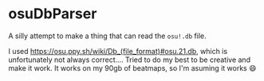# osuDbParser

A silly attempt to make a thing that can read the `osu!.db` file.

I used https://osu.ppy.sh/wiki/Db_(file_format)#osu.21.db, which is unfortunately not always correct.... Tried to do my best to be creative and make it work. It works on my 90gb of beatmaps, so I'm asuming it works :smile:
